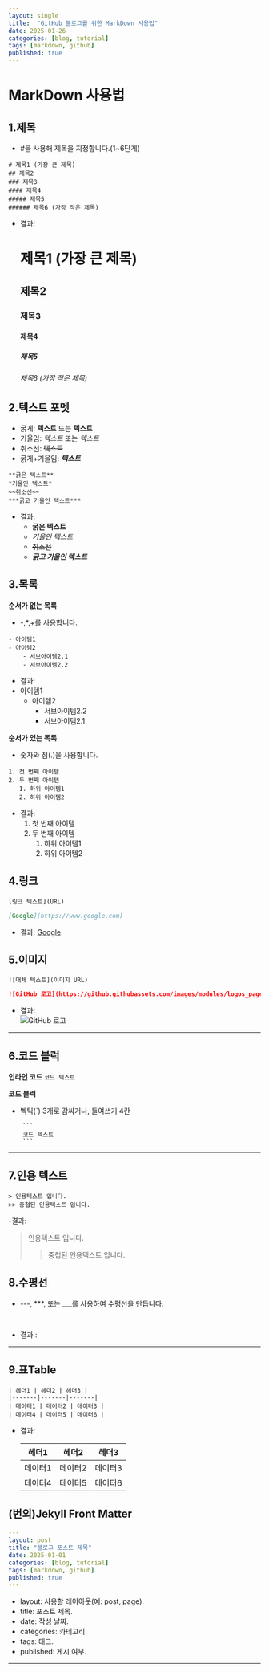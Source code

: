 ```yaml
---
layout: single
title:  "GitHub 블로그를 위한 MarkDown 사용법"
date: 2025-01-26
categories: [blog, tutorial]
tags: [markdown, github]
published: true
---
```

# MarkDown 사용법

## 1.제목
- #을 사용해 제목을 지정합니다.(1~6단계)

```
# 제목1 (가장 큰 제목)
## 제목2
### 제목3
#### 제목4
##### 제목5
###### 제목6 (가장 작은 제목)
```
-   결과:
    # 제목1 (가장 큰 제목)
    ## 제목2
    ### 제목3
    #### 제목4
    ##### 제목5
    ###### 제목6 (가장 작은 제목)       

## 2.텍스트 포멧
- 굵게: **텍스트** 또는 __텍스트__
- 기울임: *텍스트* 또는 _텍스트_
- 취소선: ~~텍스트~~
- 굵게+기울임: ***텍스트***

```
**굵은 텍스트**
*기울인 텍스트*
~~취소선~~
***굵고 기울인 텍스트***
```

- 결과:     
    - **굵은 텍스트**        
    - *기울인 텍스트*       
    - ~~취소선~~      
    - ***굵고 기울인 텍스트***        

## 3.목록
**순서가 없는 목록**
- -,*,+를 사용합니다.

```
- 아이템1
- 아이템2
    - 서브아이템2.1
    - 서브아이템2.2
```

- 결과:
- 아이템1
    - 아이템2
        - 서브아이템2.2
        - 서브아이템2.1

**순서가 있는 목록**
- 숫자와 점(.)을 사용합니다.

```
1. 첫 번째 아이템
2. 두 번째 아이템
   1. 하위 아이템1
   2. 하위 아이템2
```

- 결과:     
    1. 첫 번째 아이템
    2. 두 번째 아이템
       1. 하위 아이템1
       2. 하위 아이템2

## 4.링크
`[링크 텍스트](URL)`
```md
[Google](https://www.google.com)
```
- 결과: [Google](https://www.google.com)

## 5.이미지
`![대체 텍스트](이미지 URL)`
```md
![GitHub 로고](https://github.githubassets.com/images/modules/logos_page/GitHub-Mark.png)
```
- 결과:     
![GitHub 로고](https://github.githubassets.com/images/modules/logos_page/GitHub-Mark.png)

---
## 6.코드 블럭
**인라인 코드** `코드 텍스트`

**코드 블럭**       
- 벡틱(`) 3개로 감싸거나, 들여쓰기 4칸
```
    ```
    코드 텍스트
    ```
```

---

## 7.인용 텍스트
```
> 인용텍스트 입니다.
>> 중첩된 인용텍스트 입니다.
```
-결과:      
> 인용텍스트 입니다.
>> 중첩된 인용텍스트 입니다.


## 8.수평선
- ---, ***, 또는 ___를 사용하여 수평선을 만듭니다.

```
---
```
- 결과 :     
---

## 9.표Table
```
| 헤더1 | 헤더2 | 헤더3 |
|-------|-------|-------|
| 데이터1 | 데이터2 | 데이터3 |
| 데이터4 | 데이터5 | 데이터6 |
```
- 결과:

    | 헤더1 | 헤더2 | 헤더3 |
    |-------|-------|-------|
    | 데이터1 | 데이터2 | 데이터3 |
    | 데이터4 | 데이터5 | 데이터6 |

## (번외)Jekyll Front Matter
```yml
---
layout: post
title: "블로그 포스트 제목"
date: 2025-01-01
categories: [blog, tutorial]
tags: [markdown, github]
published: true
---
```
- layout: 사용할 레이아웃(예: post, page).
- title: 포스트 제목.
- date: 작성 날짜.
- categories: 카테고리.
- tags: 태그.
- published: 게시 여부.

---
